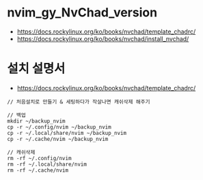 # nvim_gy_NvChad_version
- https://docs.rockylinux.org/ko/books/nvchad/template_chadrc/
- https://docs.rockylinux.org/ko/books/nvchad/install_nvchad/

# 설치 설명서

- https://docs.rockylinux.org/ko/books/nvchad/template_chadrc/
```
// 처음설치로 만들기 & 세팅하다가 작살나면 캐쉬삭제 해주기

// 백업
mkdir ~/backup_nvim
cp -r ~/.config/nvim ~/backup_nvim
cp -r ~/.local/share/nvim ~/backup_nvim
cp -r ~/.cache/nvim ~/backup_nvim

// 캐쉬삭제
rm -rf ~/.config/nvim
rm -rf ~/.local/share/nvim
rm -rf ~/.cache/nvim

```


